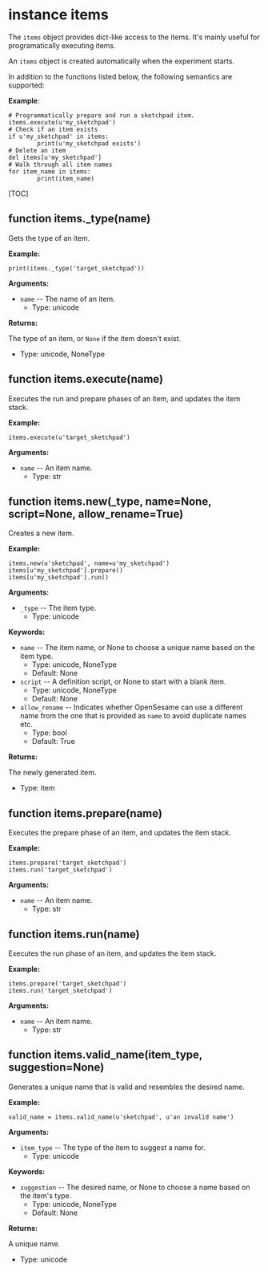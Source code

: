 <div class="ClassDoc YAMLDoc" id="items" markdown="1">

# instance __items__

The `items` object provides dict-like access to the items. It's mainly
useful for programatically executing items.

An `items` object is created automatically when the experiment starts.

In addition to the functions listed below, the following semantics are
supported:

__Example__:

~~~ .python
# Programmatically prepare and run a sketchpad item.
items.execute(u'my_sketchpad')
# Check if an item exists
if u'my_sketchpad' in items:
        print(u'my_sketchpad exists')
# Delete an item
del items[u'my_sketchpad']
# Walk through all item names
for item_name in items:
        print(item_name)
~~~

[TOC]

<div class="FunctionDoc YAMLDoc" id="items-_type" markdown="1">

## function __items\.\_type__\(name\)

Gets the type of an item.

__Example:__

~~~ .python
print(items._type('target_sketchpad'))
~~~

__Arguments:__

- `name` -- The name of an item.
	- Type: unicode

__Returns:__

The type of an item, or `None` if the item doesn't exist.

- Type: unicode, NoneType

</div>

<div class="FunctionDoc YAMLDoc" id="items-execute" markdown="1">

## function __items\.execute__\(name\)

Executes the run and prepare phases of an item, and updates the item stack.

__Example:__

~~~ .python
items.execute(u'target_sketchpad')
~~~

__Arguments:__

- `name` -- An item name.
	- Type: str

</div>

<div class="FunctionDoc YAMLDoc" id="items-new" markdown="1">

## function __items\.new__\(\_type, name=None, script=None, allow\_rename=True\)

Creates a new item.

__Example:__

~~~ .python
items.new(u'sketchpad', name=u'my_sketchpad')
items[u'my_sketchpad'].prepare()
items[u'my_sketchpad'].run()
~~~

__Arguments:__

- `_type` -- The item type.
	- Type: unicode

__Keywords:__

- `name` -- The item name, or None to choose a unique name based on the item type.
	- Type: unicode, NoneType
	- Default: None
- `script` -- A definition script, or None to start with a blank item.
	- Type: unicode, NoneType
	- Default: None
- `allow_rename` -- Indicates whether OpenSesame can use a different name from the one that is provided as `name` to avoid duplicate names etc.
	- Type: bool
	- Default: True

__Returns:__

The newly generated item.

- Type: item

</div>

<div class="FunctionDoc YAMLDoc" id="items-prepare" markdown="1">

## function __items\.prepare__\(name\)

Executes the prepare phase of an item, and updates the item stack.

__Example:__

~~~ .python
items.prepare('target_sketchpad')
items.run('target_sketchpad')
~~~

__Arguments:__

- `name` -- An item name.
	- Type: str

</div>

<div class="FunctionDoc YAMLDoc" id="items-run" markdown="1">

## function __items\.run__\(name\)

Executes the run phase of an item, and updates the item stack.

__Example:__

~~~ .python
items.prepare('target_sketchpad')
items.run('target_sketchpad')
~~~

__Arguments:__

- `name` -- An item name.
	- Type: str

</div>

<div class="FunctionDoc YAMLDoc" id="items-valid_name" markdown="1">

## function __items\.valid\_name__\(item\_type, suggestion=None\)

Generates a unique name that is valid and resembles the desired name.

__Example:__

~~~ .python
valid_name = items.valid_name(u'sketchpad', u'an invalid name')
~~~

__Arguments:__

- `item_type` -- The type of the item to suggest a name for.
	- Type: unicode

__Keywords:__

- `suggestion` -- The desired name, or None to choose a name based on the item's type.
	- Type: unicode, NoneType
	- Default: None

__Returns:__

A unique name.

- Type: unicode

</div>

</div>

